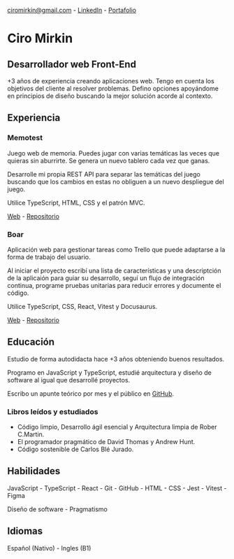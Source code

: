 ciromirkin@gmail.com - [LinkedIn](https://www.linkedin.com/in/ciro-mirkin-775a85278) - [Portafolio](https://CiroMirkin.github.io/Portfolio)

# Ciro Mirkin
## Desarrollador web Front-End

+3 años de experiencia creando aplicaciones web. Tengo en cuenta los objetivos del cliente al resolver problemas. Defino opciones apoyándome en principios de diseño buscando la mejor solución acorde al contexto.

## Experiencia

### Memotest

Juego web de memoria. Puedes jugar con varias temáticas las veces que quieras sin aburrirte. Se genera un nuevo tablero cada vez que ganas.

Desarrolle mi propia REST API para separar las temáticas del juego buscando que los cambios en estas no obliguen a un nuevo despliegue del juego. 

Utilice TypeScript, HTML, CSS y el patrón MVC.

[Web](https://cm-memotest.netlify.app/) - [Repositorio](https://github.com/CiroMirkin/memotest_TS)

### Boar

Aplicación web para gestionar tareas como Trello que puede adaptarse a la forma de trabajo del usuario. 

Al iniciar el proyecto escribí una lista de características y una descriptción de la aplicaión para guiar su desarrollo, seguí un flujo de integración continua, programe pruebas unitarias para reducir errores y documente el código.

Utilice TypeScript, CSS, React, Vitest y Docusaurus.

[Web](https://cm-boar.netlify.app/) - [Repositorio](https://github.com/CiroMirkin/Boar)

## Educación

Estudio de forma autodidacta hace +3 años obteniendo buenos resultados.

Programo en JavaScript y TypeScript, estudié arquitectura y diseño de software al igual que desarrollé proyectos.

Escribo un apunte teórico por mes y el público en [GitHub](https://github.com/CiroMirkin/Apuntes).

### Libros leídos y estudiados

* Código limpio, Desarrollo ágil esencial y Arquitectura limpia de Rober C.Martin.
* El programador pragmático de David Thomas y Andrew Hunt.
* Código sostenible de Carlos Blé Jurado.

## Habilidades

JavaScript - TypeScript - React - Git - GitHub - HTML - CSS - Jest - Vitest - Figma

Diseño de software - Pragmatismo

## Idiomas

Español (Nativo) - Ingles (B1)
